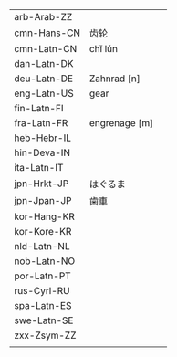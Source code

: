 | | | |
|-|-|-|
| arb-Arab-ZZ |  |  |
| cmn-Hans-CN | 齿轮 |  |
| cmn-Latn-CN | chǐ lún |  |
| dan-Latn-DK |  |  |
| deu-Latn-DE | Zahnrad [n] |  |
| eng-Latn-US | gear |  |
| fin-Latn-FI |  |  |
| fra-Latn-FR | engrenage [m] |  |
| heb-Hebr-IL |  |  |
| hin-Deva-IN |  |  |
| ita-Latn-IT |  |  |
| jpn-Hrkt-JP | はぐるま |  |
| jpn-Jpan-JP | 歯車 |  |
| kor-Hang-KR |  |  |
| kor-Kore-KR |  |  |
| nld-Latn-NL |  |  |
| nob-Latn-NO |  |  |
| por-Latn-PT |  |  |
| rus-Cyrl-RU |  |  |
| spa-Latn-ES |  |  |
| swe-Latn-SE |  |  |
| zxx-Zsym-ZZ |  |  |
|  |  |  |